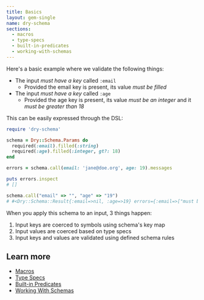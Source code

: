 ```yaml
---
title: Basics
layout: gem-single
name: dry-schema
sections:
  - macros
  - type-specs
  - built-in-predicates
  - working-with-schemas
---
```


Here's a basic example where we validate the following things:

- The input _must have a key_ called `:email`
  - Provided the email key is present, its value _must be filled_
- The input _must have a key_ called `:age`
  - Provided the age key is present, its value _must be an integer_ and it _must be greater than 18_

This can be easily expressed through the DSL:

```ruby
require 'dry-schema'

schema = Dry::Schema.Params do
  required(:email).filled(:string)
  required(:age).filled(:integer, gt?: 18)
end

errors = schema.call(email: 'jane@doe.org', age: 19).messages

puts errors.inspect
# []

schema.call("email" => "", "age" => "19")
# #<Dry::Schema::Result{:email=>nil, :age=>19} errors={:email=>["must be filled"]}>
```

When you apply this schema to an input, 3 things happen:

1. Input keys are coerced to symbols using schema's key map
2. Input values are coerced based on type specs
3. Input keys and values are validated using defined schema rules

## Learn more

- [Macros](/gems/dry-schema/basics/macros)
- [Type Specs](/gems/dry-schema/basics/type-specs)
- [Built-in Predicates](/gems/dry-schema/basics/built-in-predicates)
- [Working With Schemas](/gems/dry-schema/basics/working-with-schemas)
